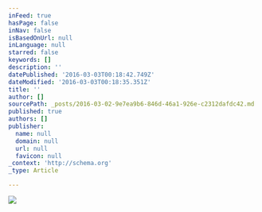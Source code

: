 ```yaml
---
inFeed: true
hasPage: false
inNav: false
isBasedOnUrl: null
inLanguage: null
starred: false
keywords: []
description: ''
datePublished: '2016-03-03T00:18:42.749Z'
dateModified: '2016-03-03T00:18:35.351Z'
title: ''
author: []
sourcePath: _posts/2016-03-02-9e7ea9b6-846d-46a1-926e-c2312dafdc42.md
published: true
authors: []
publisher:
  name: null
  domain: null
  url: null
  favicon: null
_context: 'http://schema.org'
_type: Article

---
```

![](https://the-grid-user-content.s3-us-west-2.amazonaws.com/08614cf1-a817-4a92-a8e2-969abb0f6195.jpg)